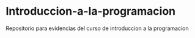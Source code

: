 # Introduccion-a-la-programacion
Repositorio para evidencias del curso de introduccion a la programacion 
